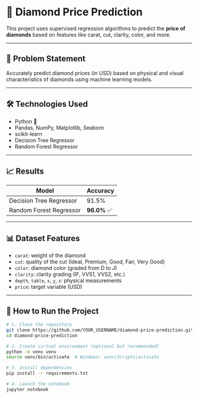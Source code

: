 # 💎 Diamond Price Prediction

This project uses supervised regression algorithms to predict the **price of diamonds** based on features like carat, cut, clarity, color, and more.

---

## 📌 Problem Statement

Accurately predict diamond prices (in USD) based on physical and visual characteristics of diamonds using machine learning models.

---

## 🛠 Technologies Used

- Python 🐍
- Pandas, NumPy, Matplotlib, Seaborn
- scikit-learn
- Decision Tree Regressor
- Random Forest Regressor

---

## 📈 Results

| Model                   | Accuracy |
|------------------------|----------|
| Decision Tree Regressor| 91.5%    |
| Random Forest Regressor| **96.0%** ✅ |

---

## 📊 Dataset Features

- `carat`: weight of the diamond
- `cut`: quality of the cut (Ideal, Premium, Good, Fair, Very Good)
- `color`: diamond color (graded from D to J)
- `clarity`: clarity grading (IF, VVS1, VVS2, etc.)
- `depth`, `table`, `x`, `y`, `z`: physical measurements
- `price`: target variable (USD)

---

## 🧪 How to Run the Project

```bash
# 1. Clone the repository
git clone https://github.com/YOUR_USERNAME/diamond-price-prediction.git
cd diamond-price-prediction

# 2. Create virtual environment (optional but recommended)
python -m venv venv
source venv/bin/activate  # Windows: venv\Scripts\activate

# 3. Install dependencies
pip install -r requirements.txt

# 4. Launch the notebook
jupyter notebook

